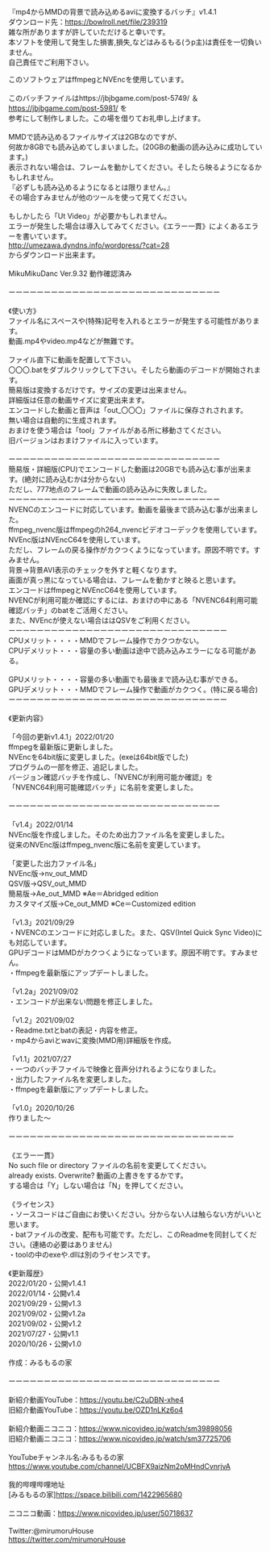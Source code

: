 『mp4からMMDの背景で読み込めるaviに変換するバッチ』v1.4.1 <br>
ダウンロード先：https://bowlroll.net/file/239319<br>
雑な所がありますが許していただけると幸いです。<br>
本ソフトを使用して発生した損害,損失,などはみるもる(うp主)は責任を一切負いません。<br>
自己責任でご利用下さい。<br>

このソフトウェアはffmpegとNVEncを使用しています。<br><br>
このバッチファイルはhttps://jbjbgame.com/post-5749/ ＆ https://jbjbgame.com/post-5981/ を<br>
参考にして制作しました。この場を借りてお礼申し上げます。<br>
<br>
MMDで読み込めるファイルサイズは2GBなのですが、<br>
何故か8GBでも読み込めてしまいました。(20GBの動画の読み込みに成功しています。)<br>
表示されない場合は、フレームを動かしてください。そしたら映るようになるかもしれません。<br>
『必ずしも読み込めるようになるとは限りません。』<br>
その場合すみませんが他のツールを使って見てください。<br>
<br>
もしかしたら「Ut Video」が必要かもしれません。<br>
エラーが発生した場合は導入してみてください。《エラー一貫》によくあるエラーを書いています。<br>
http://umezawa.dyndns.info/wordpress/?cat=28<br>
からダウンロード出来ます。<br>
<br>
MikuMikuDanc Ver.9.32 動作確認済み<br>
<br>
ーーーーーーーーーーーーーーーーーーーーーーーーーーーーーー<br>
<br>
《使い方》<br>
ファイル名にスペースや(特殊)記号を入れるとエラーが発生する可能性があります。<br>
動画.mp4やvideo.mp4などが無難です。<br>
<br>
ファイル直下に動画を配置して下さい。<br>
〇〇〇.batをダブルクリックして下さい。そしたら動画のデコードが開始されます。<br>
簡易版は変換するだけです。サイズの変更は出来ません。<br>
詳細版は任意の動画サイズに変更出来ます。<br>
エンコードした動画と音声は「out_〇〇〇」ファイルに保存されされます。<br>
無い場合は自動的に生成されます。<br>
おまけを使う場合は「tool」ファイルがある所に移動さてください。<br>
旧バージョンはおまけファイルに入っています。<br>
<br>
ーーーーーーーーーーーーーーーーーーーーーーーーーーーーーー<br>
簡易版・詳細版(CPU)でエンコードした動画は20GBでも読み込む事が出来ます。(絶対に読み込むかは分からない)<br>
ただし、777地点のフレームで動画の読み込みに失敗しました。<br>
ーーーーーーーーーーーーーーーーーーーーーーーーーーーーーー<br>
NVENCのエンコードに対応しています。動画を最後まで読み込む事が出来ました。<br>
ffmpeg_nvenc版はffmpegのh264_nvencビデオコーデックを使用しています。<br>
NVEnc版はNVEncC64を使用しています。<br>
ただし、フレームの戻る操作がカクつくようになっています。原因不明です。すみません。<br>
背景→背景AVI表示のチェックを外すと軽くなります。<br>
画面が真っ黒になっている場合は、フレームを動かすと映ると思います。<br>
エンコードはffmpegとNVEncC64を使用しています。<br>
NVENCが利用可能か確認にするには、おまけの中にある「NVENC64利用可能確認バッチ」のbatをご活用ください。<br>
また、NVEncが使えない場合ははQSVをご利用ください。<br>
ーーーーーーーーーーーーーーーーーーーーーーーーーーーーーーー<br>
CPUメリット・・・・MMDでフレーム操作でカクつかない。<br>
CPUデメリット・・・容量の多い動画は途中で読み込みエラーになる可能がある。 <br>
<br>
GPUメリット・・・・容量の多い動画でも最後まで読み込む事ができる。<br>
GPUデメリット・・・MMDでフレーム操作で動画がカクつく。(特に戻る場合)<br>
ーーーーーーーーーーーーーーーーーーーーーーーーーーーーーーー<br>
<br>
《更新内容》<br>
<br>
「今回の更新v1.4.1」2022/01/20<br>
ffmpegを最新版に更新しました。<br>
NVEncを64bit版に変更しました。(exeは64bit版でした)<br>
プログラムの一部を修正、追記しました。<br>
バージョン確認バッチを作成し、「NVENCが利用可能か確認」を<br>
「NVENC64利用可能確認バッチ」に名前を変更しました。<br>
<br>
ーーーーーーーーーーーーーーーーーーーーーーーーーーーーーー<br>
<br>
「v1.4」2022/01/14<br>
NVEnc版を作成しました。そのため出力ファイル名を変更しました。<br>
従来のNVEnc版はffmpeg_nvenc版に名前を変更しています。<br>
<br>
「変更した出力ファイル名」<br>
NVEnc版->nv_out_MMD<br>
QSV版->QSV_out_MMD<br>
簡易版->Ae_out_MMD ※Ae＝Abridged edition<br>
カスタマイズ版->Ce_out_MMD ※Ce＝Customized edition<br>
<br>
「v1.3」2021/09/29<br>
・NVENCのエンコードに対応しました。また、QSV(Intel Quick Sync Video)にも対応しています。<br>
GPUデコードはMMDがカクつくようになっています。原因不明です。すみません。<br>
・ffmpegを最新版にアップデートしました。<br>
<br>
「v1.2a」2021/09/02<br>
・エンコードが出来ない問題を修正しました。<br>
<br>
「v1.2」2021/09/02<br>
・Readme.txtとbatの表記・内容を修正。<br>
・mp4からaviとwavに変換(MMD用)詳細版を作成。<br>
<br>
「v1.1」2021/07/27<br>
・一つのバッチファイルで映像と音声分けれるようになりました。<br>
・出力したファイル名を変更しました。<br>
・ffmpegを最新版にアップデートしました。<br>
<br>
「v1.0」2020/10/26<br>
作りました～<br>
<br>
ーーーーーーーーーーーーーーーーーーーーーーーーーーーーーーーー<br>
<br>
《エラー一貫》<br>
No such file or directory ファイルの名前を変更してください。<br>
already exists. Overwrite? 動画の上書きをするかです。<br>
する場合は「Y」しない場合は「N」を押してください。<br>
<br>
《ライセンス》<br>
・ソースコードはご自由にお使いください。分からない人は触らない方がいいと思います。<br>
・batファイルの改変、配布も可能です。ただし、このReadmeを同封してください。(連絡の必要はありません)<br>
・toolの中のexeや.dllは別のライセンスです。<br>
<br>
《更新履歴》<br>
2022/01/20・公開v1.4.1<br>
2022/01/14・公開v1.4<br>
2021/09/29・公開v1.3<br>
2021/09/02・公開v1.2a<br>
2021/09/02・公開v1.2<br>
2021/07/27・公開v1.1<br>
2020/10/26・公開v1.0<br>
<br>
作成：みるもるの家<br>
<br>
ーーーーーーーーーーーーーーーーーーーーーーーーーーーーーー<br>
<br>
新紹介動画YouTube：https://youtu.be/C2uDBN-xhe4<br>
旧紹介動画YouTube：https://youtu.be/OZD1nLKz6o4<br>
<br>
新紹介動画ニコニコ：https://www.nicovideo.jp/watch/sm39898056<br>
旧紹介動画ニコニコ：https://www.nicovideo.jp/watch/sm37725706<br>
<br>
YouTubeチャンネル名:みるもるの家<br>
https://www.youtube.com/channel/UCBFX9aizNm2pMHndCvnrjvA<br>
<br>
我的哔哩哔哩地址<br>
[みるもるの家]https://space.bilibili.com/1422965680<br>
<br>
ニコニコ動画：https://www.nicovideo.jp/user/50718637<br>
<br>
Twitter:@mirumoruHouse<br>
https://twitter.com/mirumoruHouse<br>
<br>
<br>
